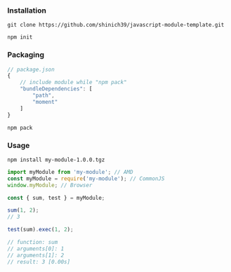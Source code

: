 ### Installation

```console
git clone https://github.com/shinich39/javascript-module-template.git
```

```console
npm init
```

### Packaging

```js
// package.json
{
	// include module while "npm pack"
	"bundleDependencies": [
		"path",
		"moment"
	]
}
```

```console
npm pack
```

### Usage

```console
npm install my-module-1.0.0.tgz
```

```js
import myModule from 'my-module'; // AMD
const myModule = require('my-module'); // CommonJS
window.myModule; // Browser
```

```js
const { sum, test } = myModule;

sum(1, 2);
// 3

test(sum).exec(1, 2);

// function: sum
// arguments[0]: 1
// arguments[1]: 2
// result: 3 [0.00s]
```
